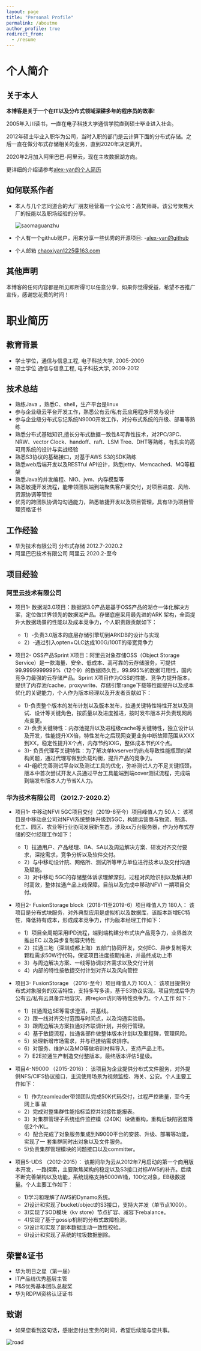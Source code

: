 ```yaml
---
layout: page
title: "Personal Profile"
permalink: /aboutme
author_profile: true
redirect_from:
  - /resume
---
```


# 个人简介

## 关于本人

**本博客是关于一个在IT以及分布式领域深耕多年的程序员的故事!**

2005年入川读书，一直在电子科技大学通信学院直到硕士毕业进入社会。

2012年硕士毕业入职华为公司，当时入职的部门是云计算下面的分布式存储。之后一直在做分布式存储相关的业务，直到2020年决定离开。

2020年2月加入阿里巴巴-阿里云，现在主攻数据湖方向。

更详细的介绍请参考[alex-yan的个人简历](https://alex-yan.github.io/cv/)


## 如何联系作者

* 本人与几个志同道合的大厂朋友经营着一个公众号：高梵师哥。该公号聚焦大厂的技能以及职场经验的分享。  

   ![saomaguanzhu](/img/erweima.jpg)

* 个人有一个github账户，用来分享一些优秀的开源项目: -[alex-yan的github](https://github.com/alex-yan)

* 个人邮箱 chaoxiyan1225@163.com


## 其他声明

本博客的任何内容都是所见即所得可以任意分享，如果你觉得受益，希望不吝推广宣传，感谢您花费的时间！  

# 职业简历

## 教育背景

* 学士学位，通信与信息工程, 电子科技大学, 2005-2009
* 硕士学位  通信与信息工程, 电子科技大学, 2009-2012

## 技术总结

* 熟练Java ，熟悉C、shell，生产平台是linux
* 参与企业级云平台开发工作，熟悉公有云/私有云应用程序开发与设计
* 参与企业级分布式忘记系统N9000开发工作，对分布式系统的升级、部署等熟练
* 熟悉分布式基础知识,擅长分布式数据一致性&可靠性技术，对2PC/3PC、NRW、vector Clock、handoff、raft、LSM Tree、DHT等熟练，有扎实的高可用系统的设计与实战经验
* 熟悉S3协议的基础接口，对基于AWS S3的SDK熟练
* 熟悉web后端开发以及RESTful API设计，熟悉jetty、Memcached、MQ等框架
* 熟悉Java的并发编程、NIO、jvm、内存模型等
* 熟悉敏捷开发流程，能带领团队端到端聚焦客户面交付，对项目进度、风险、资源协调等管控
* 优秀的跨团队协调勾勾通能力，熟悉敏捷开发以及项目管理，具有华为项目管理资格证书

## 工作经验

* 华为技术有限公司       分布式存储  2012.7-2020.2
* 阿里巴巴技术有限公司   阿里云      2020.2-至今

## 项目经验 

### 阿里云技术有限公司

* 项目1- 数据湖3.0项目：数据湖3.0产品是基于OSS产品的湖仓一体化解决方案，定位做世界领先的数据湖产品。存储底座采用最先进的ARK 架构，全面提升大数据场景的性能以及成本竞争力，个人职责跟贡献如下：

   * 1）-负责3.0版本的底层存储引擎切到ARKDB的设计与实现
   * 2）-通过引入opten+QLC达成100G/100T的带宽竞争力

* 项目2- OSS产品Sprint X项目：阿里云对象存储OSS（Object Storage Service）是一款海量、安全、低成本、高可靠的云存储服务，可提供99.9999999999%（12个9）的数据持久性，99.995%的数据可用性，国内竞争力最强的云存储产品。Sprint X项目作为OSS的性能、竞争力提升版本，提供了内存池/cache，proxywrite、存储引擎range下载等性能提升以及成本优化的关键能力，个人作为版本经理以及开发者贡献如下：

   * 1)-负责整个版本的发布计划以及版本发布，拉通关键特性特性开发以及测试、设计等关键角色，按质量以及进度推进，按时发布版本并负责现网局点变更。
   * 2)-负责关键特性：内存池提升以及进程级cache等关键特性，独立设计以及开发，性能提升XX倍，特性发布之后现网变更业务中断故障范围从XXX到XX，稳定性提升X个点，内存节约XXG，整体成本节约X个点。
   * 3)- 负责代理写关键特性：为了解决单kvserver的热点导致性能瓶颈的架构问题，通过代理写做到负载均衡，提升产品的竞争力。
   * 4)-组织完善测试平台以及测试工具的优化，弥补测试人力不足关键瓶颈，版本中首次尝试开发人员通过平台工具能端到端cover测试流程，完成端到端发布版本人力节省X人力。

### 华为技术有限公司 （2012.7-2020.2）

* 项目1- 中移动NFVI 5GC项目交付（2019-6至今）项目峰值人力  50人：
该项目是中移动总公司对NFVI系统整体升级到5GC，构建运营商与物流、制造、化工、园区、农业等行业协同发展新生态，涉及xx万台服务器，作为分布式存储的交付经理工作如下：
    * 1）拉通用户、产品经理、BA、SA以及周边解决方案、研发对齐交付要求，深挖需求，竞争分析以及软件交付。
    * 2）与中移动设计院、网络所、测试所等甲方单位进行技术以及交付沟通及赋能。
    * 3）对中移动 5GC的存储整体诉求理解深刻，过程对风险识别以及解决即时高效，整体拉通产品上线保障。目前以及完成中移动NFVI 一期项目交付。


* 项目2- FusionStorage block（2018-11至2019-6）项目峰值人力  180人：
该项目是分布式块服务，对外典型应用是虚拟机以及数据库，该版本新增EC特性，降低持有成本，形成成本竞争力，作为版本经理工作如下：
   * 1）项目全周期采用IPD流程，端到端构建分布式块产品竞争力，业界首次推出EC
以及异步复制容灾特性
   * 2）拉通三地（深圳成都上海）五部门协同开发，交付EC、异步复制等大颗粒需求50W行代码，保证项目进度按期推进，并最终成功上市
   * 3）与周边解决方案、一线等协调对齐需求以及交付计划
   * 4）内部的特性按敏捷交付计划对齐以及风向管控
    

* 项目3- FusionStorage （2016-至今）项目峰值人力  100人：
该项目提供分布式对象服务的双活特性，支持多写多读，基于S3协议实现。项目完成后华为公有云/私有云具备异地容灾、跨region访问等特性竞争力。个人工作 如下：
   * 1）拉通周边SE等需求澄清，并基线。
   * 2）跟一线对齐交付范围与时间点，以及沟通实验局。
   * 3）跟周边解决方案拉通对齐联调计划，并例行管理。
   * 4）基于敏捷流程，拉通各部件做整体版本计划以及里程碑，管理风险。
   * 5）处理新增市场需求，并与已接纳需求排序。
   * 6）对服务、维护以及MO等做培训材料导入，支持产品上市。
   * 7）E2E拉通生产制造交付整版本，最终版本评估5星级。

* 项目4-N9000 （2015-2016）：
该项目为企业提供分布式文件服务，对外提供NFS/CIFS协议接口，主流使用场景为视频监控、海关、公安。个人主要工作如下：
   * 1）作为teamleader带领团队完成50K代码交付，过程严控质量，至今无网上事
故
   * 2）完成对整集群性能指标监控并对接性能报表。
   * 3）对集群管理子系统组件监控模（240K）块做重构，重构后缺陷密度降低2个/KL。
   * 4）配合完成了对象服务集成到N9000平台的安装、升级、部署等功能，实现了一
套集群同时出对象以及文件服务。
   * 5)负责集群管理模块的问题接口以及committer。


* 项目5-UDS （2012-2015）：
该期间华为云从2012年7月启动的第一个商用版本开发，一路探索，主要聚焦架构的稳定以及S3接口对标AWS的补齐。后续不断完善架构以及功能，系统规格支持5000W桶，100亿对象，EB级数据量。个人主要工作如下：
   * 1)学习和理解了AWS的Dynamo系统。
   * 2)设计和实现了bucket/object的S3接口，支持大并发（单节点1000）。
   * 3)实现了SOD模块（kv store）节点扩容、减容下rebalance。
   * 4)实现了基于gossip机制的分布式故障检测。
   * 5)设计和实现了副本数据主动一致性校验。
   * 6)设计和实现了系统的垃圾数据删除。


## 荣誉&证书

* 华为明日之星（第一届）
* IT产品线优秀基层主管
* P&S优秀基本团队总裁奖
* 华为RDPM资格认证证书

## 致谢

* 如果您看到这句话，感谢您付出宝贵的时间，希望后续能与您共事。

![road](/img/road.jpg)


